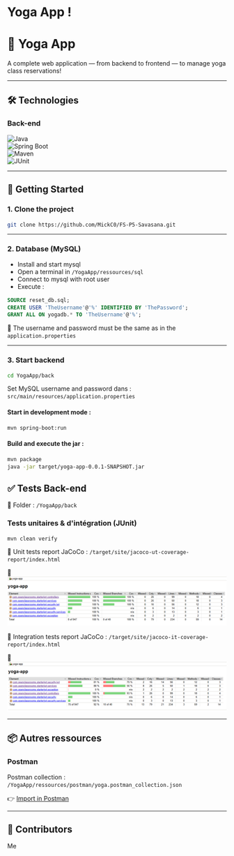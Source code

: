 # Yoga App !



# 🧘 Yoga App

A complete web application — from backend to frontend — to manage yoga class reservations!

---

## 🛠️ Technologies

### Back-end
![Java](https://img.shields.io/badge/Java-17.0.8-orange)  
![Spring Boot](https://img.shields.io/badge/Spring_Boot-2.6.1-green)  
![Maven](https://img.shields.io/badge/Maven-3.9.9-pink)  
![JUnit](https://img.shields.io/badge/Junit-5.12.0-red)

---

## 🚀 Getting Started

### 1. Clone the project

```bash
git clone https://github.com/MickC0/FS-P5-Savasana.git
```

---

### 2. Database (MySQL)

- Install and start mysql
- Open a terminal in `/YogaApp/ressources/sql`
- Connect to mysql with root user
- Execute :
```sql
SOURCE reset_db.sql;
CREATE USER 'TheUsername'@'%' IDENTIFIED BY 'ThePassword';
GRANT ALL ON yogadb.* TO 'TheUsername'@'%';
```
📌 The username and password must be the same as in the `application.properties`

---

### 3. Start backend

```bash
cd YogaApp/back
```

Set MySQL username and password dans :  
`src/main/resources/application.properties`

#### Start in development mode :
```bash
mvn spring-boot:run
```

#### Build and execute the jar :
```bash
mvn package
java -jar target/yoga-app-0.0.1-SNAPSHOT.jar
```

## ✅ Tests Back-end

📁 Folder : `/YogaApp/back`

### Tests unitaires & d'intégration (JUnit)

```bash
mvn clean verify
```

📄 Unit tests report JaCoCo : `/target/site/jacoco-ut-coverage-report/index.html`

📸 ![JUnit Coverage Report](../ressources/coverage-report/Backend_tests-unitaires.png)


📄 Integration tests report JaCoCo : `/target/site/jacoco-it-coverage-report/index.html`

📸 ![JUnit Coverage Report](../ressources/coverage-report/Backend_tests-integration.png)

---

## 📦 Autres ressources

### Postman

Postman collection :  
`/YogaApp/ressources/postman/yoga.postman_collection.json`

👉 [Import in Postman](https://learning.postman.com/docs/getting-started/importing-and-exporting/importing-and-exporting-overview/)

---

## 📎 Contributors

Me

